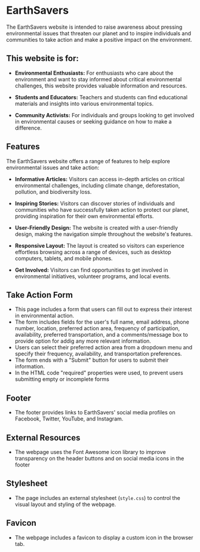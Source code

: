 # EarthSavers

The EarthSavers website is intended to raise awareness about pressing environmental issues that threaten our planet and to inspire individuals and communities to take action and make a positive impact on the environment.

## This website is for:

- **Environmental Enthusiasts:** For enthusiasts who care about the environment and want to stay informed about critical environmental challenges, this website provides valuable information and resources.

- **Students and Educators:** Teachers and students can find educational materials and insights into various environmental topics.

- **Community Activists:** For individuals and groups looking to get involved in environmental causes or seeking guidance on how to make a difference.

## Features

The EarthSavers website offers a range of features to help explore environmental issues and take action:

- **Informative Articles:** Visitors can access in-depth articles on critical environmental challenges, including climate change, deforestation, pollution, and biodiversity loss.

- **Inspiring Stories:** Visitors can discover stories of individuals and communities who have successfully taken action to protect our planet, providing inspiration for their own environmental efforts.

- **User-Friendly Design:** The website is created with a user-friendly design, making the navigation simple throughout the website's features.

- **Responsive Layout:** The layout is created so visitors can experience effortless browsing across a range of devices, such as desktop computers, tablets, and mobile phones.

- **Get Involved:** Visitors can find opportunities to get involved in environmental initiatives, volunteer programs, and local events.


## Take Action Form

- This page includes a form that users can fill out to express their interest in environmental action.
- The form includes fields for the user's full name, email address, phone number, location, preferred action area, frequency of participation, availability, preferred transportation, and a comments/message box to provide option for addig any more relevant information.
- Users can select their preferred action area from a dropdown menu and specify their frequency, availability, and transportation preferences.
- The form ends with a "Submit" button for users to submit their information.
- In the HTML code "required" properties were used, to prevent users submitting empty or incomplete forms

## Footer

- The footer provides links to EarthSavers' social media profiles on Facebook, Twitter, YouTube, and Instagram.

## External Resources

- The webpage uses the Font Awesome icon library to improve transparency on the header buttons and on social media icons in the footer

## Stylesheet

- The page includes an external stylesheet (`style.css`) to control the visual layout and styling of the webpage.

## Favicon

- The webpage includes a favicon to display a custom icon in the browser tab.